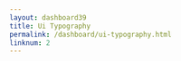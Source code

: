```yaml
---
layout: dashboard39
title: Ui Typography
permalink: /dashboard/ui-typography.html
linknum: 2
---
```

